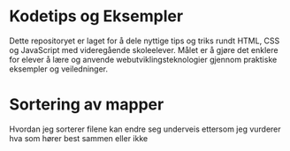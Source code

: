 # Kodetips og Eksempler

Dette repositoryet er laget for å dele nyttige tips og triks rundt HTML, CSS og JavaScript med videregående skoleelever. Målet er å gjøre det enklere for elever å lære og anvende webutviklingsteknologier gjennom praktiske eksempler og veiledninger.

# Sortering av mapper

Hvordan jeg sorterer filene kan endre seg underveis ettersom jeg vurderer hva som hører best sammen eller ikke